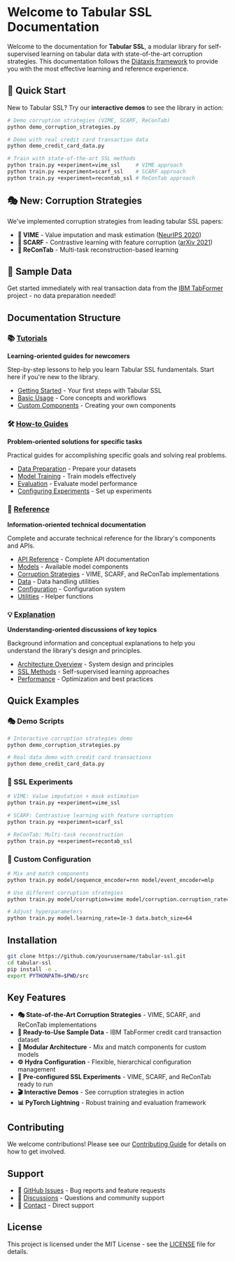 # Welcome to Tabular SSL Documentation

Welcome to the documentation for **Tabular SSL**, a modular library for self-supervised learning on tabular data with state-of-the-art corruption strategies. This documentation follows the [Diátaxis framework](https://diataxis.fr/) to provide you with the most effective learning and reference experience.

## 🚀 Quick Start

New to Tabular SSL? Try our **interactive demos** to see the library in action:

```bash
# Demo corruption strategies (VIME, SCARF, ReConTab)
python demo_corruption_strategies.py

# Demo with real credit card transaction data
python demo_credit_card_data.py

# Train with state-of-the-art SSL methods
python train.py +experiment=vime_ssl     # VIME approach
python train.py +experiment=scarf_ssl    # SCARF approach  
python train.py +experiment=recontab_ssl # ReConTab approach
```

## 🎭 New: Corruption Strategies

We've implemented corruption strategies from leading tabular SSL papers:

- **🎯 VIME** - Value imputation and mask estimation ([NeurIPS 2020](https://arxiv.org/abs/2006.06775))
- **🌟 SCARF** - Contrastive learning with feature corruption ([arXiv 2021](https://arxiv.org/abs/2106.15147))
- **🔧 ReConTab** - Multi-task reconstruction-based learning

## 🏦 Sample Data

Get started immediately with real transaction data from the [IBM TabFormer](https://github.com/IBM/TabFormer) project - no data preparation needed!

## Documentation Structure

### 📚 [Tutorials](tutorials/)
**Learning-oriented guides for newcomers**

Step-by-step lessons to help you learn Tabular SSL fundamentals. Start here if you're new to the library.

- [Getting Started](tutorials/getting-started.md) - Your first steps with Tabular SSL
- [Basic Usage](tutorials/basic-usage.md) - Core concepts and workflows
- [Custom Components](tutorials/custom-components.md) - Creating your own components

### 🛠️ [How-to Guides](how-to-guides/)
**Problem-oriented solutions for specific tasks**

Practical guides for accomplishing specific goals and solving real problems.

- [Data Preparation](how-to-guides/data-preparation.md) - Prepare your datasets
- [Model Training](how-to-guides/model-training.md) - Train models effectively
- [Evaluation](how-to-guides/evaluation.md) - Evaluate model performance
- [Configuring Experiments](how-to-guides/configuring-experiments.md) - Set up experiments

### 📖 [Reference](reference/)
**Information-oriented technical documentation**

Complete and accurate technical reference for the library's components and APIs.

- [API Reference](reference/api.md) - Complete API documentation
- [Models](reference/models.md) - Available model components
- [Corruption Strategies](reference/corruption-strategies.md) - VIME, SCARF, and ReConTab implementations
- [Data](reference/data.md) - Data handling utilities
- [Configuration](reference/config.md) - Configuration system
- [Utilities](reference/utils.md) - Helper functions

### 💡 [Explanation](explanation/)
**Understanding-oriented discussions of key topics**

Background information and conceptual explanations to help you understand the library's design and principles.

- [Architecture Overview](explanation/architecture.md) - System design and principles
- [SSL Methods](explanation/ssl-methods.md) - Self-supervised learning approaches
- [Performance](explanation/performance.md) - Optimization and best practices

## Quick Examples

### 🎭 Demo Scripts
```bash
# Interactive corruption strategies demo
python demo_corruption_strategies.py

# Real data demo with credit card transactions
python demo_credit_card_data.py
```

### 🧪 SSL Experiments
```bash
# VIME: Value imputation + mask estimation
python train.py +experiment=vime_ssl

# SCARF: Contrastive learning with feature corruption
python train.py +experiment=scarf_ssl

# ReConTab: Multi-task reconstruction
python train.py +experiment=recontab_ssl
```

### 🔧 Custom Configuration
```bash
# Mix and match components
python train.py model/sequence_encoder=rnn model/event_encoder=mlp

# Use different corruption strategies
python train.py model/corruption=vime model/corruption.corruption_rate=0.5

# Adjust hyperparameters
python train.py model.learning_rate=1e-3 data.batch_size=64
```

## Installation

```bash
git clone https://github.com/yourusername/tabular-ssl.git
cd tabular-ssl
pip install -e .
export PYTHONPATH=$PWD/src
```

## Key Features

- **🎭 State-of-the-Art Corruption Strategies** - VIME, SCARF, and ReConTab implementations
- **🏦 Ready-to-Use Sample Data** - IBM TabFormer credit card transaction dataset
- **🧩 Modular Architecture** - Mix and match components for custom models
- **⚙️ Hydra Configuration** - Flexible, hierarchical configuration management
- **🧪 Pre-configured SSL Experiments** - VIME, SCARF, and ReConTab ready to run
- **🎬 Interactive Demos** - See corruption strategies in action
- **📊 PyTorch Lightning** - Robust training and evaluation framework

## Contributing

We welcome contributions! Please see our [Contributing Guide](CONTRIBUTING.md) for details on how to get involved.

## Support

- 📝 [GitHub Issues](https://github.com/yourusername/tabular-ssl/issues) - Bug reports and feature requests
- 💬 [Discussions](https://github.com/yourusername/tabular-ssl/discussions) - Questions and community support
- 📧 [Contact](mailto:support@tabular-ssl.org) - Direct support

## License

This project is licensed under the MIT License - see the [LICENSE](LICENSE) file for details. 